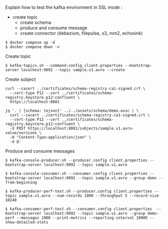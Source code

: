 Explain how to test the kafka environment in SSL mode :

- create topic
  - create schema
  - produce and consume message
  - create connector (debezium, filepulse, s3, mm2, echosink)

```shell
$ docker compose up -d
$ docker compose down -v
```

Create topic
```shell
$ kafka-topics.sh --command-config client.properties --bootstrap-server localhost:9092 --topic sample.v1.avro --create
```

Create subject
```shell
curl --cacert ../certificates/schema-registry-ca1-signed.crt \
  --cert-type P12 --cert ../certificates/schema-registry.keystore.p12:confluent \
  https://localhost:8081

jq '. | {schema: tojson}' ../../assets/schema/demo.avsc | \
  curl --cacert ../certificates/schema-registry-ca1-signed.crt \
  --cert-type P12 --cert ../certificates/schema-registry.keystore.p12:confluent \
  -X POST https://localhost:8081/subjects/sample.v1.avro-value/versions \
  -H "Content-Type:application/json" \
  -d @-
```

Produce and consume messages
```shell
$ kafka-console-producer.sh --producer.config client.properties --bootstrap-server localhost:9092 --topic sample.v1.avro

$ kafka-console-consumer.sh --consumer.config client.properties --bootstrap-server localhost:9092 --topic sample.v1.avro --group demo --from-beginning

$ kafka-producer-perf-test.sh --producer.config client.properties --topic sample.v1.avro --num-records 1000 --throughput 5 --record-size 10240

$ kafka-consumer-perf-test.sh --consumer.config client.properties  --bootstrap-server localhost:9092 --topic sample.v1.avro --group demo-perf --messages 1000 --print-metrics --reporting-interval 10000 --show-detailed-stats
```